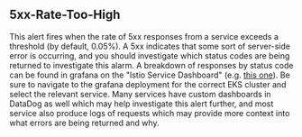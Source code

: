 ## 5xx-Rate-Too-High

This alert fires when the rate of 5xx responses from a service exceeds a
threshold (by default, 0.05%). A 5xx indicates that some sort of server-side
error is occurring, and you should investigate which status codes are being
returned to investigate this alarm. A breakdown of responses by status code
can be found in grafana on the "Istio Service Dashboard" (e.g. [this one](https://grafana.us1-eks.nextdoor.com/d/LJ_uJAvmk/istio-service-dashboard)).
Be sure to navigate to the grafana deployment for the correct EKS cluster and
select the relevant service. Many services have custom dashboards in DataDog
as well which may help investigate this alert further, and most service also
produce logs of requests which may provide more context into what errors are
being returned and why.
